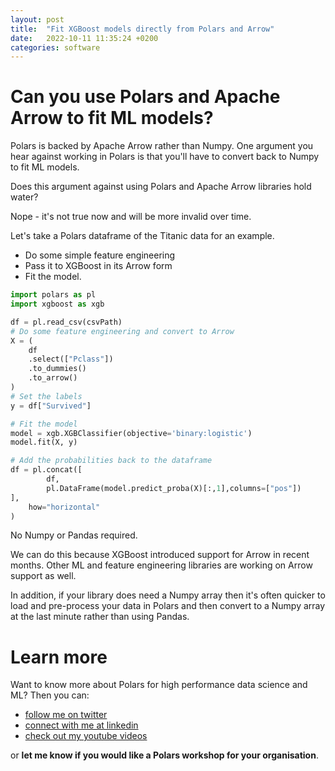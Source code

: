 ```yaml
---
layout: post
title:  "Fit XGBoost models directly from Polars and Arrow"
date:   2022-10-11 11:35:24 +0200
categories: software
---
```

# Can you use Polars and Apache Arrow to fit ML models?
Polars is backed by Apache Arrow rather than Numpy.
One argument you hear against working in Polars is that you'll have to convert back to Numpy to fit ML models.

Does this argument against using Polars and Apache Arrow libraries hold water?

Nope - it's not true now and will be more invalid over time.

Let's take a Polars dataframe of the Titanic data for an example.

- Do some simple feature engineering
- Pass it to XGBoost in its Arrow form
- Fit the model.
```python
import polars as pl
import xgboost as xgb

df = pl.read_csv(csvPath)
# Do some feature engineering and convert to Arrow
X = (
    df
    .select(["Pclass"])
    .to_dummies()            
    .to_arrow()
)
# Set the labels
y = df["Survived"]

# Fit the model
model = xgb.XGBClassifier(objective='binary:logistic')
model.fit(X, y)

# Add the probabilities back to the dataframe
df = pl.concat([
        df,
        pl.DataFrame(model.predict_proba(X)[:,1],columns=["pos"])
],
    how="horizontal"
)
```

No Numpy or Pandas required.

We can do this because XGBoost introduced support for Arrow in recent months. Other ML and feature engineering libraries are working on Arrow support as well.

In addition, if your library does need a Numpy array then it's often quicker to load and pre-process your data in Polars and then convert to a Numpy array at the last minute rather than using Pandas.

# Learn more
Want to know more about Polars for high performance data science and ML? Then you can:
- [follow me on twitter](https://twitter.com/braaannigan)
- [connect with me at linkedin](https://www.linkedin.com/in/liam-brannigan-9080b214a/)
- [check out my youtube videos](https://www.youtube.com/watch?v=nGritAo-71o)

or **let me know if you would like a Polars workshop for your organisation**.